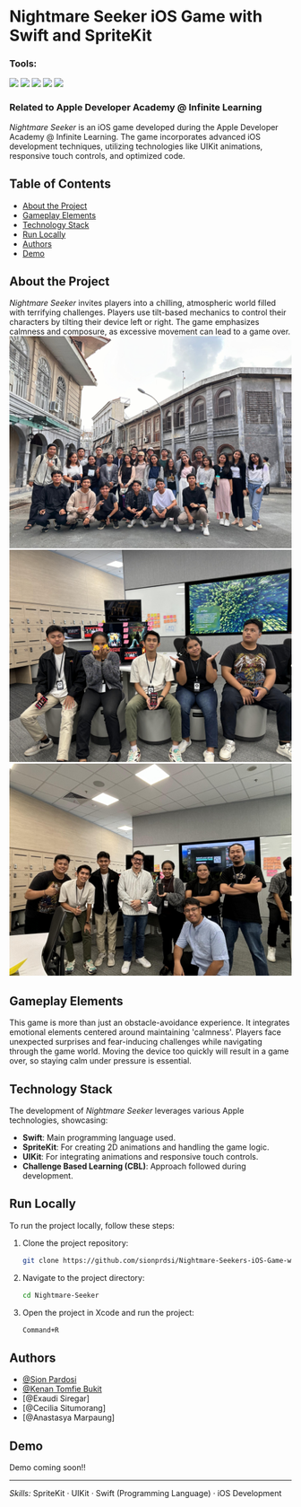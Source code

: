 # Nightmare Seeker iOS Game with Swift and SpriteKit
### <summary><strong>Tools:</strong></summary>
<p>
    <img src="https://img.shields.io/badge/Code-Swift-blue?&logo=swift" />
    <img src="https://img.shields.io/badge/IDE-Xcode-blue?&logo=xcode" /> 
    <img src="https://img.shields.io/badge/Framework-SpriteKit-orange?&logo=apple" />
    <img src="https://img.shields.io/badge/Framework-UIKit-lightgrey?&logo=apple" />
    <img src="https://img.shields.io/badge/Approach-CBL-yellowgreen?&logo=target" />
</p>

### Related to Apple Developer Academy @ Infinite Learning

*Nightmare Seeker* is an iOS game developed during the Apple Developer Academy @ Infinite Learning. The game incorporates advanced iOS development techniques, utilizing technologies like UIKit animations, responsive touch controls, and optimized code.

## Table of Contents
- [About the Project](#about-the-project)
- [Gameplay Elements](#gameplay-elements)
- [Technology Stack](#technology-stack)
- [Run Locally](#run-locally)
- [Authors](#authors)
- [Demo](#demo)

## About the Project
*Nightmare Seeker* invites players into a chilling, atmospheric world filled with terrifying challenges. Players use tilt-based mechanics to control their characters by tilting their device left or right. The game emphasizes calmness and composure, as excessive movement can lead to a game over.
![Pict1](pict1.jpg)
![Pict2](pict2.jpg)
![Pict4](pict4.jpg)

## Gameplay Elements

This game is more than just an obstacle-avoidance experience. It integrates emotional elements centered around maintaining 'calmness'. Players face unexpected surprises and fear-inducing challenges while navigating through the game world. Moving the device too quickly will result in a game over, so staying calm under pressure is essential.

## Technology Stack

The development of *Nightmare Seeker* leverages various Apple technologies, showcasing:
- **Swift**: Main programming language used.
- **SpriteKit**: For creating 2D animations and handling the game logic.
- **UIKit**: For integrating animations and responsive touch controls.
- **Challenge Based Learning (CBL)**: Approach followed during development.

## Run Locally

To run the project locally, follow these steps:

1. Clone the project repository:
    ```bash
    git clone https://github.com/sionprdsi/Nightmare-Seekers-iOS-Game-with-Swift-and-SpriteKit.git
    ```

2. Navigate to the project directory:
    ```bash
    cd Nightmare-Seeker
    ```

3. Open the project in Xcode and run the project:
    ```bash
    Command+R
    ```

## Authors

- [@Sion Pardosi](https://github.com/sionprdsi)
- [@Kenan Tomfie Bukit](https://github.com/khensin166)
- [@Exaudi Siregar]
- [@Cecilia Situmorang]
- [@Anastasya Marpaung]

## Demo

Demo coming soon!!

---

*Skills:* SpriteKit · UIKit · Swift (Programming Language) · iOS Development

